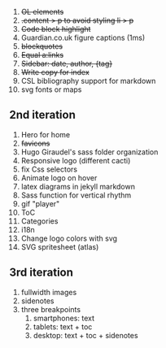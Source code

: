 1. <del>OL elements</del>
1. <del>.content > p to avoid styling li > p</del>
2. <del>Code block highlight</del>
5. Guardian.co.uk figure captions (1ms)
5. <del>blockquotes </del>
2. <del>Equal a:links</del>
3. <del>Sidebar: date, author, {tag}</del>
4. <del>Write copy for index</del>
5. CSL bibliography support for markdown
5. svg fonts or maps

## 2nd iteration

1. Hero for home
3. <del>favicons</del>
4. Hugo Giraudel's sass folder organization
1. Responsive logo (different cacti)
1. fix Css selectors
2. Animate logo on hover
1. latex diagrams in jekyll markdown
1. Sass function for vertical rhythm
1. gif "player"
2. ToC
3. Categories
4. i18n
5. Change logo colors with svg
6. SVG spritesheet (atlas)

## 3rd iteration

1. fullwidth images
2. sidenotes
3. three breakpoints
    1. smartphones: text
    2. tablets: text + toc
    3. desktop: text + toc + sidenotes
